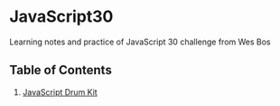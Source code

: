 # JavaScript30

Learning notes and practice of JavaScript 30 challenge from Wes Bos


## Table of Contents
01. [JavaScript Drum Kit](https://github.com/iamcxy/JavaScript30/tree/master/01%20-%20JavaScript%20Drum%20Kit) 

